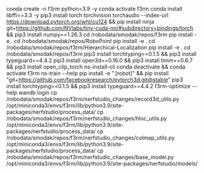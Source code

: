 conda create -n f3rm python=3.9 -y
conda activate f3rm
conda install libffi==3.3 -y
pip3 install torch torchvision torchaudio --index-url https://download.pytorch.org/whl/cu124 && pip install ninja git+https://github.com/NVlabs/tiny-cuda-nn/#subdirectory=bindings/torch && pip3 install numpy==1.26.3
cd /robodata/smodak/repos/f3rm
pip install -e .
cd /robodata/smodak/repos/RoboPoint
pip install -e .
cd /robodata/smodak/repos/f3rm/Hierarchical-Localization
pip install -e .
cd /robodata/smodak/repos/f3rm
pip3 install torchtyping==0.1.5 && pip3 install typeguard==4.4.2
pip3 install open3d==0.16.0 && pip3 install timm==0.6.7 && pip3 install open_clip_torch
ns-install-cli
conda deactivate && conda activate f3rm
ns-train --help
pip install -e ".[robot]" && pip install "git+https://github.com/facebookresearch/pytorch3d.git@stable"
pip3 install torchtyping==0.1.5 && pip3 install typeguard==4.4.2
f3rm-optimize --help
wandb login
cp /robodata/smodak/repos/f3rm/nerfstudio_changes/record3d_utils.py /opt/miniconda3/envs/f3rm/lib/python3.9/site-packages/nerfstudio/process_data/
cp /robodata/smodak/repos/f3rm/nerfstudio_changes/hloc_utils.py /opt/miniconda3/envs/f3rm/lib/python3.9/site-packages/nerfstudio/process_data/
cp /robodata/smodak/repos/f3rm/nerfstudio_changes/colmap_utils.py /opt/miniconda3/envs/f3rm/lib/python3.9/site-packages/nerfstudio/process_data/
cp /robodata/smodak/repos/f3rm/nerfstudio_changes/base_model.py /opt/miniconda3/envs/f3rm/lib/python3.9/site-packages/nerfstudio/models/